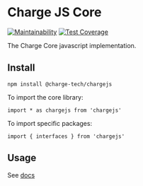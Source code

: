 # Charge JS Core

[![Maintainability](https://api.codeclimate.com/v1/badges/d422bc62ad4026e5288d/maintainability)](https://codeclimate.com/repos/5f7b818a13150c61ba00ab3a/maintainability)
[![Test Coverage](https://api.codeclimate.com/v1/badges/d422bc62ad4026e5288d/test_coverage)](https://codeclimate.com/repos/5f7b818a13150c61ba00ab3a/test_coverage)

The Charge Core javascript implementation.

## Install

`npm install @charge-tech/chargejs`

To import the core library:

`import * as chargejs from 'chargejs'`

To import specific packages:

`import { interfaces } from 'chargejs'`

## Usage

See [docs](./DOCS.md)

